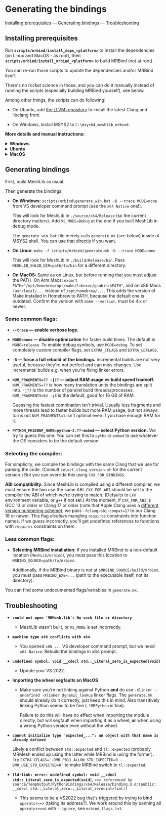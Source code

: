 # Generating the bindings

[Installing prerequisites](#installing-prerequisites) — [Generating bindings](#generating-bindings) — [Troubleshooting](#troubleshooting)

## Installing prerequisites

Run **`scripts/mrbind/install_deps_<platform>`** to install the dependencies (on Linux and MacOS - as root), then **`scripts/mrbind/install_mrbind_<platform>`** to build MRBind (not at root).

You can re-run those scripts to update the dependencies and/or MRBind itself.

There's no rocket science in those, and you can do it manually instead of running the scripts (especially building MRBind yourself), see below.

Among other things, the scripts can do following:

* On Ubuntu, add [the LLVM repository](https://apt.llvm.org/) to install the latest Clang and libclang from.

* On Windows, install MSYS2 to `C:\msys64_meshlib_mrbind`.

**More details and manual instructions:**

<details><summary><b>Windows</b></summary>

* **Installing dependencies:**

    On Windows we use MSYS2, because it provides prebuilt libclang and provides GNU Make to run our makefile.

    MSYS2 is a package manager, roughly speaking. They provide a bunch of MinGW-related packages (compilers and prebuilt libraries). Luckily Clang can always cross-compile, so MSYS2's MinGW Clang can produce MSVC-compatible executables with the correct flags. You still need to have VS installed though, since it will use its libraries.

    We use [MSYS2 CLANG64](https://www.msys2.org/docs/environments/) environment. Consult `install_deps_windows_msys2.bat` for the list of packages we install in it.

    We don't use the latest Clang version, instead we download and install the version specified in `select_clang_version.sh`.

* **Building MRBind:**

    MRBind source code is at https://github.com/MeshInspector/mrbind/.

    We build MRBind at `MeshLib/mrbind`, but you can build it [elsewhere](#less-common-flags) manually.

    We build in [MSYS2 CLANG64](https://www.msys2.org/docs/environments/) environment, using MSYS2's Clang. Other compilers are not guaranteed to work.


</details>

<details><summary><b>Ubuntu</b></summary>

* **Installing dependencies:**

    We want a certain version of Clang (see `select_clang_version.sh`), and since older versions of Ubuntu don't have it, we add Clang's repository: https://apt.llvm.org

    And obviously we install some packages, see `install_deps_ubuntu.sh` for the list.

* **Building MRBind:**

    MRBind source code is at https://github.com/MeshInspector/mrbind/.

    We build MRBind at `MeshLib/mrbind`, but you can build it [elsewhere](#less-common-flags) manually.

    You might want to pass `-DClang_DIR=/usr/lib/cmake/clang-VERSION` (where `VERSION` is the one mentioned in `select_clang_version.sh`) if you have several versions of libclang installed, because otherwise CMake might pick an arbitrary one (apparently it picks the first one returned by globbing `clang-*`, which might not be the latest one).

    Use `CC=clang-VERSION CXX=clang++-VERSION cmake ....` to build using Clang. Other compilers might work, but that's not guaranteed.

</details>

<details><summary><b>MacOS</b></summary>

* **Installing dependencies:**

    Homebrew must already be installed.

    We install a certain version of Clang and libclang from it (see `select_clang_version.sh`), and also GNU Make and Gawk. MacOS has its own Make, but it's outdated. It seems to have Gawk, but we install our own just in case.

    What we install from Brew is the regular Clang, not Apple Clang (Apple's fork for Clang), because that is based on an outdated branch of Clang.

    You must run following to add the installed things to your PATH. On Arm Macs:
    ```sh
    export PATH="/opt/homebrew/opt/make/libexec/gnubin:$PATH"
    export PATH="/opt/homebrew/opt/llvm/bin@VERSION:$PATH" # See the correct VERSION in `select_clang_version.sh`.
    ```
    And on x86 Macs the installation directory seems to be `/usr/local/...` instead of `/opt/homebrew/...`.

* **Building MRBind:**

    MRBind source code is at https://github.com/MeshInspector/mrbind/.

    We build MRBind at `MeshLib/mrbind`, but you can build it [elsewhere](#less-common-flags) manually.

    Make sure your PATH is correct, as explained in the previous step.

    Use `CC=clang-VERSION CXX=clang++-VERSION cmake ....` to build using the Clang we've installed. It might build using Apple Clang as well (if you don't set your PATH as explained above), but that's not guaranteed to work. (If you want to try it, you must pass `-DCMAKE_PREFIX_PATH=/opt/homebrew/opt/llvm` for it to find our libclang.)

</details>

## Generating bindings

First, build MeshLib as usual.

Then generate the bindings:
* **On Windows:** `scripts\mrbind\generate_win.bat -B --trace MODE=none` from VS developer command prompt (use the `x64 Native` one!).

  This will look for MeshLib in `./source/x64/Release` (so the current directory matters). Add `VS_MODE=Debug` at the end if you built MeshLib in debug mode.

  The `generate_win.bat` file merely calls `generate.mk` (see below) inside of MSYS2 shell. You can use that directly if you want.

* **On Linux:** `make -f scripts/mrbind/generate.mk -B --trace MODE=none`

  This will look for MeshLib in `./build/Release/bin`. Pass `MESHLIB_SHLIB_DIR=path/to/bin` for a different directory.

* **On MacOS:** Same as on Linux, but before running that you must adjust the PATH. On Arm Macs: `export PATH="/opt/homebrew/opt/make/libexec/gnubin:$PATH"`, and on x86 Macs `/usr/local/...` instead of `/opt/homebrew/...`. This adds the version of Make installed in Homebrew to PATH, because the default one is outdated. Confirm the version with `make --version`, must be 4.x or newer.

### Some common flags:

* **`--trace` — enable verbose logs.**

* **`MODE=none` — disable optimization** for faster build times. The default is `MODE=release`. To enable debug symbols, use `MODE=debug`. To set completely custom compiler flags, set `EXTRA_CFLAGS` and `EXTRA_LDFLAGS`.

* **`-B` — force a full rebuild of the bindings.** Incremental builds are not very useful, because they're not perfect and can miss changes. Use incremental builds e.g. when you're fixing linker errors.

* **`NUM_FRAGMENTS=?? -j??` — adjust RAM usage vs build speed tradeoff.** `NUM_FRAGMENTS=??` is how many translation units the bindings are split into. `-j??` is the number of parallel build threads/processes. `NUM_FRAGMENTS=64 -j8` is the default, good for 16 GB of RAM.

  Guessing the fastest combination isn't trivial. Usually less fragments and more threads lead to faster builds but more RAM usage, but not always; turns out `NUM_FRAGMENTS=1` isn't optimal even if you have enough RAM for it.

* **`PYTHON_PKGCONF_NAME=python-3.??-embed` — select Python version.** We try to guess this one. You can set this to `python3-embed` to use whatever the OS considers to be the default version.

### Selecting the compiler:

For simplicity, we compile the bindings with the same Clang that we use for parsing the code. (Consult `select_clang_version.sh` for the current version.) But you can override this using `CXX_FOR_BINDINGS`.

**ABI compatibility:** Since MeshLib is compiled using a different compiler, we must ensure the two use the same ABI. `CXX_FOR_ABI` should be set to the compiler the ABI of which we're trying to match. (Defaults to `CXX` environment variable, or `g++` if not set.) At the moment, if `CXX_FOR_ABI` is GCC 13 or older or Clang 17 or older (note that Apple Clang uses a [different version numbering scheme](https://en.wikipedia.org/wiki/Xcode#Xcode_15.0_-_(since_visionOS_support)_2)), we pass `-fclang-abi-compat=17` to our Clang 18 or newer. This flag *disables* mangling `requires` constraints into function names. If we guess incorrectly, you'll get undefined references to functions with `requires` constraints on them.

### Less common flags:

* **Selecting MRBind installation:** if you installed MRBind to a non-default location (`MeshLib/mrbind`), you must pass this location to `MRBIND_SOURCE=path/to/mrbind`.

    Additionally, if the MRBind binary is not at `$MRBIND_SOURCE/build/mrbind`, you must pass `MRBIND_EXE=...` (path to the executable itself, not its directory).

You can find some undocumented flags/variables in `generate.mk`.

## Troubleshooting

* **`could not open 'MRMesh.lib': No such file or directory`**

  * MeshLib wasn't built, or `VS_MODE` is set incorrectly.

* **`machine type x86 conflicts with x64`**

  * You opened `x86 ...` VS developer command prompt, but we need `x64 Native`. Rebuild the bindings in x64 prompt.

* **`undefined symbol: void __cdecl std::_Literal_zero_is_expected(void)`**

  * Update your VS 2022.

* **Importing the wheel segfaults on MacOS**

  * Make sure you're not linking against Python **and** do use `-Xlinker -undefined -Xlinker dynamic_lookup` linker flags. The `generate.mk` should already do it correctly, just keep this in mind. Also transitively linking Python seems to be fine (`-lMRPython` is fine).

    Failure to do this will have no effect when importing the module directly, but will segfault when importing it as a wheel, **or** when using a wrong Python version even without the wheel.

* **`cannot initialize type "expected_...": an object with that name is already defined`**

  Likely a conflict between `std::expected` and `tl::expected` (probably MRMesh ended up using the latter while MRBind is using the former). Try `EXTRA_CFLAGS='-DMB_PB11_ALLOW_STD_EXPECTED=0 -DMR_USE_STD_EXPECTED=0'` to make MRBind switch to `tl::expected`.

* **`lld-link: error: undefined symbol: void __cdecl std::_Literal_zero_is_expected(void)`**,
`>>> referenced by source/TempOutput/PythonBindings/x64/Release/binding.0.o:(public: __cdecl std::_Literal_zero::_Literal_zero<int>(int))`

  * This seems to be a VS2022 bug that's triggered by trying to bind `operator<=>` (taking its address?). We work around this by banning all `operator<=>`s with `--ignore`, see `mrbind_flags.txt`.

